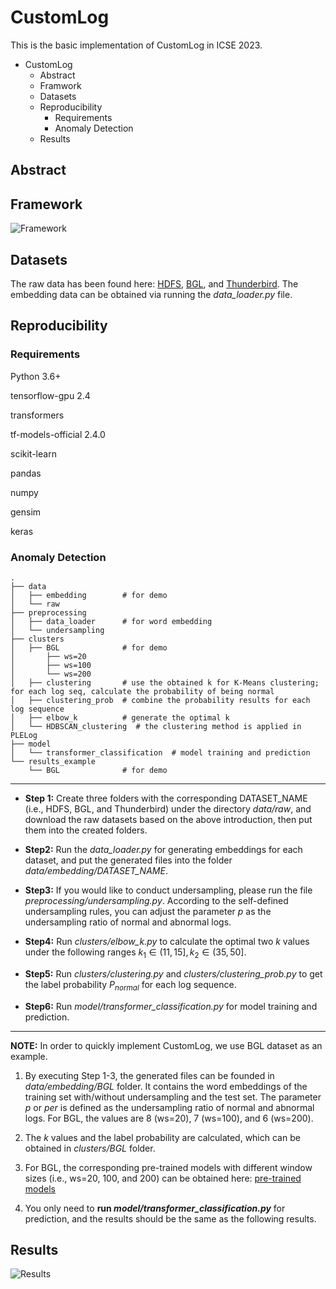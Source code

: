 # CustomLog
This is the basic implementation of CustomLog in ICSE 2023.
- CustomLog
  - Abstract
  - Framwork
  - Datasets
  - Reproducibility
    - Requirements
    - Anomaly Detection
  - Results

## Abstract

## Framework
![Framework](https://github.com/ICSE2023/CustomLog/blob/main/figures/Framework.png)

## Datasets
The raw data has been found here: [HDFS](https://figshare.com/articles/dataset/HDFS/20472282), [BGL](https://figshare.com/articles/dataset/BGL/20472270), and [Thunderbird](https://figshare.com/articles/dataset/Thunderbird/20472297).
The embedding data can be obtained via running the *data_loader.py* file.


## Reproducibility
### Requirements
Python 3.6+

tensorflow-gpu 2.4

transformers

tf-models-official 2.4.0

scikit-learn

pandas

numpy

gensim

keras 

### Anomaly Detection
```
.
├── data                   
│   ├── embedding        # for demo  
│   └── raw
├── preprocessing
│   ├── data_loader      # for word embedding    
│   └── undersampling     
├── clusters                       
│   ├── BGL              # for demo
│       ├── ws=20
│       ├── ws=100
│       └── ws=200
│   ├── clustering       # use the obtained k for K-Means clustering; for each log seq, calculate the probability of being normal           
│   ├── clustering_prob  # combine the probability results for each log sequence   
│   ├── elbow_k          # generate the optimal k         
│   └── HDBSCAN_clustering  # the clustering method is applied in PLELog            
├── model
│   └── transformer_classification  # model training and prediction               
└── results_example                      
    └── BGL              # for demo
```
*** 
- **Step 1:**
Create three folders with the corresponding DATASET_NAME (i.e., HDFS, BGL, and Thunderbird) under the directory *data/raw*, and download the raw datasets based on the above introduction, then put them into the created folders. 

- **Step2:** 
Run the *data_loader.py* for generating embeddings for each dataset, and put the generated files into the folder *data/embedding/DATASET_NAME*.

- **Step3:**
If you would like to conduct undersampling, please run the file *preprocessing/undersampling.py*. According to the self-defined undersampling rules, you can adjust the parameter *p* as the undersampling ratio of normal and abnormal logs.

- **Step4:** 
Run *clusters/elbow_k.py* to calculate the optimal two *k* values under the following ranges $k_1\in (11,15], k_2\in (35, 50]$.

- **Step5:** 
Run *clusters/clustering.py* and *clusters/clustering_prob.py* to get the label probability $P_{normal}$ for each log sequence.

- **Step6:** 
Run *model/transformer_classification.py* for model training and prediction.

*** 
**NOTE:**
In order to quickly implement CustomLog, we use BGL dataset as an example. 

1. By executing Step 1-3, the generated files can be founded in *data/embedding/BGL* folder. It contains the word embeddings of the training set with/without undersampling and the test set. The parameter *p* or *per* is defined as the undersampling ratio of normal and abnormal logs. For BGL, the values are 8 (ws=20), 7 (ws=100), and 6 (ws=200). 

2. The *k* values and the label probability are calculated, which can be obtained in *clusters/BGL* folder. 

3. For BGL, the corresponding pre-trained models with different window sizes (i.e., ws=20, 100, and 200) can be obtained here: [pre-trained models](https://figshare.com/articles/software/Pre-trained_model_for_BGL/20472333)
 
4. You only need to **run *model/transformer_classification.py*** for prediction, and the results should be the same as the following results.

## Results
![Results](https://github.com/ICSE2023/CustomLog/blob/main/figures/Results.png)
